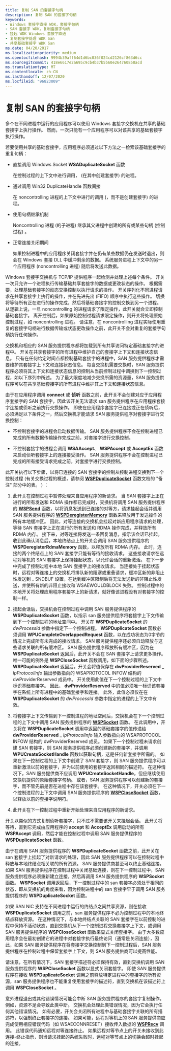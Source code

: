 ```yaml
---
title: 复制 SAN 的套接字句柄
description: 复制 SAN 的套接字句柄
keywords:
- Windows 套接字直接 WDK，套接字句柄
- SAN 套接字 WDK，复制套接字句柄
- 挂起 WDK Windows 套接字直通
- 复制套接字处理 WDK San
- 共享基础套接字 WDK San
ms.date: 04/20/2017
ms.localizationpriority: medium
ms.openlocfilehash: 9994b39aff64d1d6bc036f024cd2126cf863d6cc
ms.sourcegitcommit: 418e6617e2a695c9cb4b37b5b60e264760858acd
ms.translationtype: MT
ms.contentlocale: zh-CN
ms.lasthandoff: 12/07/2020
ms.locfileid: "96823009"
---
```

# <a name="duplicating-socket-handles-for-a-san"></a>复制 SAN 的套接字句柄





多个在不同进程中运行的应用程序可以使用 Windows 套接字交换机在共享的基础套接字上执行操作。 然而，一次只能有一个应用程序可以对该共享的基础套接字执行操作。

若要使用共享的基础套接字，应用程序必须通过以下方法之一检索该基础套接字的重复句柄：

-   直接调用 Windows Socket **WSADuplicateSocket** 函数

    在控制过程的上下文中进行调用， (在其中创建套接字) 的进程。

-   通过调用 Win32 DuplicateHandle 函数间接

    在 noncontrolling 进程的上下文中进行的调用 (，而不是创建套接字) 的进程。

-   使用句柄继承机制

    Noncontrolling 进程 (的子进程) 继承其父进程中创建的所有或某些句柄 (控制过程) 。

-   正常连接关闭期间

    如果控制进程中的应用程序关闭套接字并在仍有某些数据仍在发送时退出，则会在 Windows 套接 DLL 中缓冲剩余的数据。 系统服务进程上下文中的另一个应用程序 (noncontrolling 进程) 随后将发送此数据。

Windows 套接字交换机与 TCP/IP 提供程序一起检测并处理上述每个条件。 开关一次只允许一个进程执行传输基础共享套接字的数据或更改状态的操作。 根据需要，处理基础套接字的动态交换控制以执行请求的操作。 开关序列化不同进程请求在共享套接字上执行的操作，并在先进先出 (FIFO) 顺序中执行这些操作。 切换将等待所有正在进行的操作完成，然后将基础套接字的控制交换到另一个进程。 从逻辑上说，一旦 noncontrolling 的进程请求了限定操作，此开关就会立即控制基础套接字。 离开控制后，如果原始控制过程请求限定操作，则开关将处理原始控制过程，如 noncontrolling 进程。 请注意，在 noncontrolling 进程实际使用重复的套接字句柄进行数据传输或状态更改操作之前，此开关不会对重复的套接字句柄执行任何操作。

交换机和相应的 SAN 服务提供程序都将加载到所有共享访问特定基础套接字的进程中。 开关在共享套接字的所有进程中维护自己的套接字上下文和连接状态信息。 只有在任何给定时间点都控制基础套接字的进程中，SAN 服务提供程序才需要维护其套接字上下文和连接状态信息。 每当交换机需要交换时，SAN 服务提供程序必须将其上下文和连接状态信息的控制从当前控制过程中调换到下一控制过程，如以下序列中所述。 为了最大限度地减少交换所需的资源量，SAN 服务提供程序可以在共享基础套接字的所有进程中维护其上下文和连接状态信息。

由于在应用程序调用 **connect** 或 **侦听** 函数之前，此开关不会创建对应于应用程序套接字的 SAN 套接字，因此该开关无法请求 san 服务提供程序在应用程序套接字连接或侦听之前执行交换操作。 即使在应用程序套接字已连接或正在侦听后，必须满足以下条件之一，然后交换机才能请求 SAN 服务提供程序对套接字进行交换控制：

-   不控制套接字的进程会启动数据传输。 SAN 服务提供程序不会在控制进程已完成的所有数据传输操作完成之前，对套接字进行交换控制。

-   不控制套接字的进程会调用 **WSAAccept**、 **WSPAccept** 或 **AcceptEx** 函数来启动侦听套接字上的连接接受操作。 SAN 服务提供程序不会在控制进程已完成的所有接受请求完成之前，对套接字进行交换控制。

此开关执行以下步骤，以将已连接的 SAN 套接字的控制从控制进程交换到下一个控制过程 (有关交换过程的概述，请参阅 [**WSPDuplicateSocket**](/previous-versions/windows/hardware/network/ff566282(v=vs.85)) 函数文档的 "备注" 部分中的表。 ) ：

1.  此开关在控制过程中暂停处理来自应用程序的新请求。 当 SAN 套接字上正在进行的所有发送和 RDMA 操作都已完成时，交换机将调用 SAN 服务提供程序的 [**WSPSend**](/previous-versions/windows/hardware/network/ff566316(v=vs.85)) 函数，以将消息发送到已连接的对等方，请求挂起会话并调用 SAN 服务提供程序的 [**WSPDeregisterMemory**](/previous-versions/windows/hardware/network/ff566279(v=vs.85)) 函数来释放用于发送操作的所有本地缓冲区。 因此，对等连接的交换机会挂起对新应用程序请求的处理，等待 SAN 套接字上正在进行的所有发送和 RDMA 操作完成，并释放所有 RDMA 内存。 接下来，对等连接将发送一条回复消息，指示该会话已挂起。 收到此确认消息后，本地终结点上的开关会调用 SAN 服务提供程序的 **WSPDeregisterRdmaMemory** 函数，以释放所有 RDMA 内存。 此时，连接的两个终结点上的 SAN 套接字只能有等待的接收请求。 这些接收请求在远程对等机的 SAN 套接字上保持挂起状态，以允许会话的重新激活。 在下一步中完成了控制过程中本地 SAN 套接字上的接收请求。 当连接处于挂起状态时，远程对等连接上的交换机将排队新的阻塞或重叠请求，缓冲区新的非阻止性发送到 \_ SNDBUF 设置，在达到缓冲区限制后将无法发送新的非阻止性发送，并使所有新的非阻止接收和 WSAEWOULDBLOCK 失败。 控制过程中的本地开关将处理应用程序套接字上的新请求，就好像该进程没有对套接字的控制一样。

2.  挂起会话后，交换机会在控制过程中调用 SAN 服务提供程序的 **WSPDuplicateSocket** 函数，以指示 san 服务提供程序将套接字上下文传输到下一个控制进程的地址空间中。 开关在 **WSPDuplicateSocket** 的 *dwProcessId* 参数中指定下一个控制进程。 **WSPDuplicateSocket** 函数必须调用 **WPUCompleteOverlappedRequest** 函数，以在成功状态为0字节的情况上完成所有未完成的接收请求。 SAN 服务提供程序还必须自动释放与这些请求关联的所有缓冲区。 SAN 服务提供程序释放所有缓冲区，因为在 **WSPDuplicateSocket** 返回后，此开关不会在 SAN 套接字上请求更多操作。 唯一可能的例外是 **WSPCloseSocket** 函数调用，如下面的步骤所述。 **WSPDuplicateSocket** 返回后，开关会将值保存在 **dwProviderReserved** \_ *lpProtocolInfo* 输出参数指向的 WSAPROTOCOL INFOW 结构的 dwProviderReserved 成员中。 开关使用此值在下一个控制过程的上下文中标识基础套接字。 因此， **dwProviderReserved** 中的值必须唯一标识该套接字在系统上所有进程中的基础套接字和连接。 此外，此值必须仅在在 **WSPDuplicateSocket** 的 *dwProcessId* 参数中指定的进程的上下文中有效。

3.  将套接字上下文传输到下一控制进程的地址空间后，交换机会在下一个控制过程的上下文中调用 SAN 服务提供程序的 [**WSPSocket**](/previous-versions/windows/hardware/network/ff566319(v=vs.85)) 函数。 在此调用中，开关将在 **WSPDuplicateSocket** 调用中返回的基础套接字的值传递给 **dwProviderReserved** \_ *lpProtocolInfo* 输入参数指向的 WSAPROTOCOL INFOW 结构的 dwProviderReserved 成员。 如果下一个控制过程未请求创建 SAN 套接字，则 SAN 服务提供程序必须创建新的套接字，并调用 **WPUCreateSocketHandle** 函数以获取句柄，这是任何新套接字所需的。 如果在下一控制过程的上下文中创建了 SAN 套接字，则 SAN 服务提供程序可以重新激活以前的套接字，并为以前使用的套接字返回相同的描述符。 在这种情况下，SAN 服务提供商不应调用 **WPUCreateSocketHandle**，但应继续使用交换机提供的原始套接字句柄。 或者，SAN 服务提供程序可以创建新的套接字，而不管先前是否在进程中存在该套接字。 在这种情况下，开关必须在下一个控制进程的上下文中调用 SAN 服务提供程序的 [**WSPCloseSocket**](/previous-versions/windows/hardware/network/ff566273(v=vs.85)) 函数，以释放以前的套接字说明符。

4.  此开关在下一控制过程中重新开始处理来自应用程序的新请求。

开关以类似的方式复制侦听套接字，只不过不需要该开关来挂起会话。 此开关将等待，直到它完成由应用程序的 **accept** 和 **AcceptEx** 调用启动的所有 **WSPAccept** 调用，然后才能在控制过程中调用 SAN 服务提供程序的 **WSPDuplicateSocket** 函数。

由于在调用 SAN 服务提供程序的 **WSPDuplicateSocket** 函数之前，此开关在 san 套接字上挂起了对新请求的处理，因此 SAN 服务提供程序可以在控制过程中释放与本地终结点相关联的所有资源。 SAN 服务提供商甚至可以终止基础连接。 如果 SAN 服务提供程序在控制过程中关闭基础连接，则在下一控制过程中，SAN 服务提供程序必须重新建立连接，然后再调用 SAN 服务提供程序的 **WSPSocket** 函数。 **WSPSocket** 调用返回后，下一控制过程中的 san 套接字必须处于相同的状态，即从交换机的角度来看，因为控制进程中的 san 套接字早于调用 SAN 服务提供程序的 **WSPDuplicateSocket** 函数。

如果 SAN NIC 支持在不同进程中运行的终结点之间共享资源，则在接收 **WSPDuplicateSocket** 调用之前，san 服务提供程序不必为控制过程中的本地终结点释放资源。 在这种情况下，与本地终结点关联的 SAN 套接字在以前控制的进程中保持不活动状态，直到交换机从下一个控制进程交换套接字上下文，或调用 SAN 服务提供程序的 **WSPCloseSocket** 函数来显式关闭套接字。 由于大多数应用程序会在最初创建它的进程中对套接字执行最终访问（通常是关闭连接），因此，如果 SAN 服务提供程序在将套接字交换控制到下一控制过程后，SAN 服务提供程序在控制过程中保留套接字上下文，则 SAN 服务提供商可以提高性能。

请注意，在所有情况下，SAN 套接字描述符必须保持有效，直到交换机调用 SAN 服务提供程序的 **WSPCloseSocket** 函数以显式关闭套接字。 即使 SAN 服务提供程序在接收 **WSPDuplicateSocket** 调用之前释放特定进程中的套接字的所有资源，san 服务提供程序也不能重复使用套接字的描述符，直到交换机在该描述符上调用 **WSPCloseSocket** 。

意外进程退出或其他错误情况可能会中断 SAN 服务提供程序的套接字复制操作。 例如，资源不足会导致此类中断。 交换机会处理此类错误情况，因为它会执行任何其他错误情况。 如有必要，开关会关闭所有进程中与基础套接字关联的所有描述符，以强制终止套接字的连接。 如果可能，远程对等机上的 SAN 服务提供商应完成使用相应错误代码（如 WSAECONNRESET）接收传入数据的 [**WSPRecv**](/previous-versions/windows/hardware/network/ff566309(v=vs.85)) 调用。 此错误代码通知远程对等连接终止。 如果远程对等节点上的开关未接收到此连接-终止指示，则当请求挂起的系统失败时，远程对等节点上的切换会超时挂起的连接。

 


